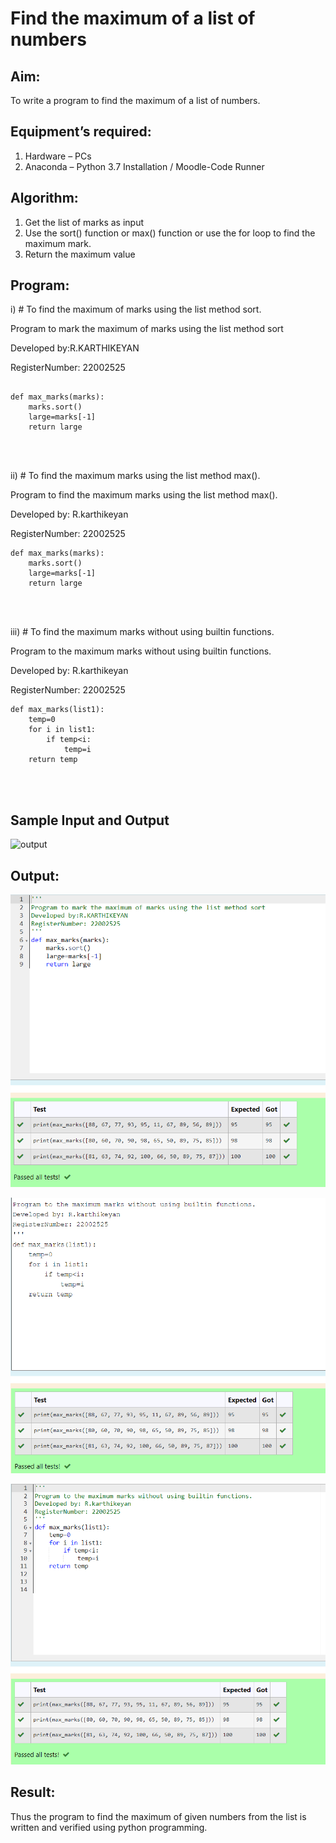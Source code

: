 # Find the maximum of a list of numbers
## Aim:
To write a program to find the maximum of a list of numbers.
## Equipment’s required:
1.	Hardware – PCs
2.	Anaconda – Python 3.7 Installation / Moodle-Code Runner
## Algorithm:
1.	Get the list of marks as input
2.	Use the sort() function or max() function or use the for loop to find the maximum mark.
3.	Return the maximum value
## Program:

i)	# To find the maximum of marks using the list method sort.

Program to mark the maximum of marks using the list method sort

Developed by:R.KARTHIKEYAN 

RegisterNumber: 22002525
```

def max_marks(marks):
    marks.sort()
    large=marks[-1]
    return large
    



```

ii)	# To find the maximum marks using the list method max().

Program to find the maximum marks using the list method max().

Developed by: R.karthikeyan

RegisterNumber: 22002525


```
def max_marks(marks):
    marks.sort()
    large=marks[-1]
    return large
    



```

iii) # To find the maximum marks without using builtin functions.

Program to the maximum marks without using builtin functions.

Developed by: R.karthikeyan

RegisterNumber: 22002525

```
def max_marks(list1):
    temp=0
    for i in list1:
        if temp<i:
            temp=i
    return temp        
    



```
## Sample Input and Output
![output](./img/max_marks1.jpg) 

## Output:
![](max1.png)

![](max2.png)

![](max3.png)

## Result:
Thus the program to find the maximum of given numbers from the list is written and verified using python programming.